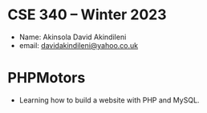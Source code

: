 # CSE 340 – Winter 2023
- Name: Akinsola David Akindileni
- email: davidakindileni@yahoo.co.uk

# PHPMotors
- Learning how to build a website with PHP and MySQL.
